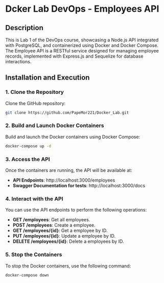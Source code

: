 # Dcker Lab DevOps - Employees API

## Description

This is Lab 1 of the DevOps course, showcasing a Node.js API integrated with PostgreSQL, and containerized using Docker and Docker Compose. The Employee API is a RESTful service designed for managing employee records, implemented with Express.js and Sequelize for database interactions.


## Installation and Execution

### 1. Clone the Repository

Clone the GitHub repository:

```sh
git clone https://github.com/PapeMor221/Docker_Lab.git
```


### 2. Build and Launch Docker Containers

Build and launch the Docker containers using Docker Compose:

```sh
docker-compose up -d
```

### 3. Access the API

Once the containers are running, the API will be available at:

* **API Endpoints**: http://localhost:3000/employees
* **Swagger Documentation for tests**: http://localhost:3000/docs

### 4. Interact with the API

You can use the API endpoints to perform the following operations:

* **GET /employees**: Get all employees.
* **POST /employees**: Create a employee.
* **GET /employees/{id}**: Get a employee by ID.
* **PUT /employees/{id}**: Update a employee by ID.
* **DELETE /employees/{id}**: Delete a employees by ID.

### 5. Stop the Containers

To stop the Docker containers, use the following command:

```sh
docker-compose down
```
